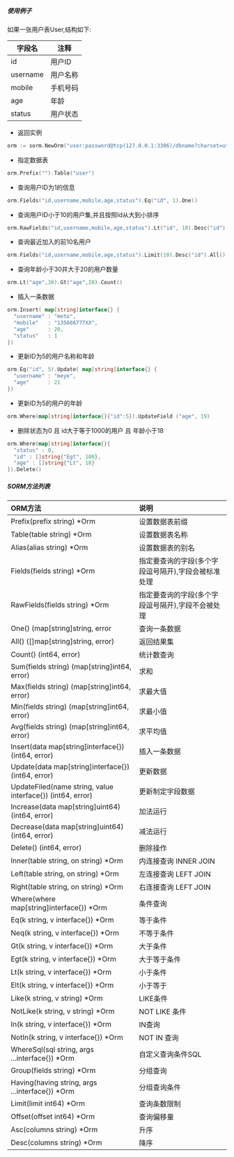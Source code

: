##### 使用例子

如果一张用户表User,结构如下:

| 字段名 | 注释 |
| -- | -- |
| id | 用户ID |
| username | 用户名称 |
| mobile | 手机号码 |
| age | 年龄 |
| status | 用户状态 |

- 返回实例

```go
orm := sorm.NewOrm("user:password@tcp(127.0.0.1:3306)/dbname?charset=utf8")
```

- 指定数据表

```go
orm.Prefix("").Table("user")
```

- 查询用户ID为1的信息

```go
orm.Fields("id,username,mobile,age,status").Eq("id", 1).One()
```

- 查询用户ID小于10的用户集,并且按照Id从大到小排序

```go
orm.RawFields("id,username,mobile,age,status").Lt("id", 10).Desc("id").All()
```

- 查询最近加入的前10名用户

```go
orm.Fields("id,username,mobile,age,status").Limit(10).Desc("id").All()
```

- 查询年龄小于30并大于20的用户数量

```go
orm.Lt("age",30).Gt("age",20).Count()
```

- 插入一条数据

```go 
orm.Insert( map[string]interface{} {
  "username" : "meto",
  "mobile"   : "135666777XX",
  "age"      : 20,
  "status"   : 1
})
```

- 更新ID为5的用户名称和年龄

```go 
orm.Eq("id", 5).Update( map[string]interface{} {
  "username" : "meye",
  "age"      : 21
})
```

- 更新ID为5的用户的年龄

```go 
orm.Where(map[string]interface{}{"id":5}).UpdateField ("age", 19)
```

- 删除状态为0 且 id大于等于1000的用户 且 年龄小于18

```go
orm.Where(map[string]interface{}{
  "status" : 0,
  "id" : []string{"Egt", 100},
  "age" : []string{"Lt", 18}
}).Delete()
```


##### SORM方法列表

|ORM方法|说明|
|:--|:--|
| Prefix(prefix string) *Orm | 设置数据表前缀 |
| Table(table string) *Orm | 设置数据表名称 |
| Alias(alias string) *Orm | 设置数据表的别名 |
| Fields(fields string) *Orm | 指定要查询的字段(多个字段逗号隔开),字段会被标准处理|
|RawFields(fields string) *Orm | 指定要查询的字段(多个字段逗号隔开),字段不会被处理 |
| One() (map[string]string, error | 查询一条数据 |
| All() ([]map[string]string, error) | 返回结果集 |
| Count() (int64, error) | 统计数查询 |
| Sum(fields string) (map[string]int64, error) | 求和 |
| Max(fields string) (map[string]int64, error) | 求最大值 |
| Min(fields string) (map[string]int64, error) | 求最小值 |
| Avg(fields string) (map[string]int64, error) | 求平均值 |
| Insert(data map[string]interface{}) (int64, error) | 插入一条数据 |
| Update(data map[string]interface{}) (int64, error) | 更新数据 |
| UpdateFiled(name string, value interface{}) (int64, error) | 更新制定字段数据 |
| Increase(data map[string]uint64) (int64, error) | 加法运行 |
| Decrease(data map[string]uint64) (int64, error) | 减法运行 |
| Delete() (int64, error) | 删除操作 |
| Inner(table string, on string) *Orm | 内连接查询 INNER JOIN |
| Left(table string, on string) *Orm | 左连接查询 LEFT JOIN |
| Right(table string, on string) *Orm | 右连接查询 LEFT JOIN |
| Where(where map[string]interface{}) *Orm | 条件查询 |
| Eq(k string, v interface{}) *Orm | 等于条件 |
| Neq(k string, v interface{}) *Orm | 不等于条件 |
| Gt(k string, v interface{}) *Orm | 大于条件|
| Egt(k string, v interface{}) *Orm | 大于等于条件 |
| Lt(k string, v interface{}) *Orm | 小于条件 |
| Elt(k string, v interface{}) *Orm | 小于等于 |
| Like(k string, v string) *Orm | LIKE条件 |
| NotLike(k string, v string) *Orm | NOT LIKE 条件 |
| In(k string, v interface{}) *Orm | IN查询 |
| NotIn(k string, v interface{}) *Orm | NOT IN 查询 |
| WhereSql(sql string, args ...interface{}) *Orm | 自定义查询条件SQL |
| Group(fields string) *Orm | 分组查询 |
| Having(having string, args ...interface{}) *Orm | 分组查询条件 |
| Limit(limit int64) *Orm | 查询条数限制 |
| Offset(offset int64) *Orm | 查询偏移量 |
| Asc(columns string) *Orm | 升序 |
| Desc(columns string) *Orm | 降序 |
